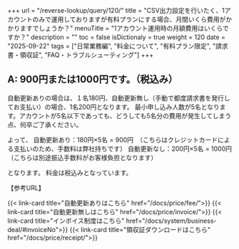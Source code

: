 +++
url = "/reverse-lookup/query/120/"
title = "CSV出力設定を行いたく、1アカウントのみで運用しておりますが有料プランにする場合、月間いくら費用がかかりますでしょうか？"
menuTitle = "1アカウント運用時の月額費用はいくらですか？"
description = ""
toc = false
isDictionaly = true
weight = 120
date = "2025-09-22"
tags = ["日常業務編", "料金について", "有料プラン限定", "請求書・領収証", "FAQ・トラブルシューティング"]
+++

## A: 900円または1000円です。（税込み）

自動更新ありの場合は、１名180円、自動更新無し（手動で都度請求書を発行してお支払い）の場合、1名200円となります。
最小申し込み人数が5名となります。アカウントが5名以下であっても、どうしても5名分の費用が発生してしまう点、何卒ご了承ください。

よって、
自動更新あり：180円×5名 = 900円　（こちらはクレジットカードによる支払いのため、手数料は弊社持ちです）
自動更新なし：200円×5名 = 1000円　（こちらは別途振込手数料がお客様負担となります）

となります。
料金は税込みとなっています。

【参考URL】

{{< link-card title="自動更新ありはこちら"  href="/docs/price/fee/">}}
{{< link-card title="自動更新無しはこちら"  href="/docs/price/invoice/">}}
{{< link-card title="インボイス制度はこちら"  href="/docs/system/business-deal/#invoiceNo">}}
{{< link-card title="領収証ダウンロードはこちら"  href="/docs/price/receipt/">}}
